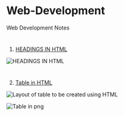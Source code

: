# Web-Development
Web Development Notes
#
1. [HEADINGS IN HTML](https://github.com/keshavgbpecdelhi/Web-Development/blob/master/types_of_headings.html "h-tag")

![HEADINGS IN HTML](https://github.com/keshavgbpecdelhi/Web-Development/blob/master/Various%20headings%20in%20HTML.png)
#
#
2. [Table in HTML](https://github.com/keshavgbpecdelhi/Web-Development/blob/master/a_simple_table_in_html.html)

![Layout of table to be created using HTML](https://github.com/keshavgbpecdelhi/Web-Development/blob/master/Layout%20of%20table%20to%20be%20created%20using%20HTML.png)

![Table in png](https://github.com/keshavgbpecdelhi/Web-Development/blob/master/Table%20created%20using%20HTML.png)
#
#
